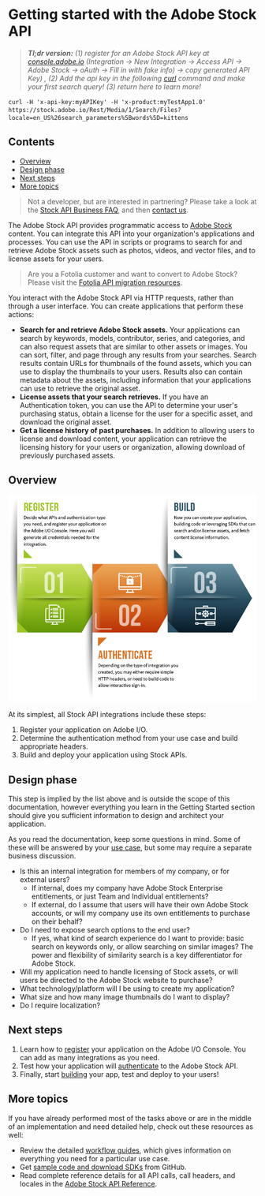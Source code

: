 # Getting started with the Adobe Stock API

> _**Tl;dr version:** (1) register for an Adobe Stock API key at [console.adobe.io](https://console.adobe.io/) (Integration -> New Integration -> Access API -> Adobe Stock -> oAuth -> Fill in with fake info) -> copy generated API Key) , (2) Add the api key in the following [curl](https://curl.haxx.se/) command and make your first search query! (3) return here to learn more!_

```
curl -H 'x-api-key:myAPIKey' -H 'x-product:myTestApp1.0' https://stock.adobe.io/Rest/Media/1/Search/Files?locale=en_US%26search_parameters%5Bwords%5D=kittens 
```

## Contents
<!-- MarkdownTOC -->

- [Overview](#overview)
- [Design phase](#design-phase)
- [Next steps](#next-steps)
- [More topics](#more-topics)

<!-- /MarkdownTOC -->

> Not a developer, but are interested in partnering? Please take a look at the [Stock API Business FAQ](../supplemental/stock-api-business-faq.md), and then [contact us](mailto:Grp-AdobeStockPartnerships@adobe.com?subject=%5BAdobe%20I%2FO%5D%20Stock%20partnership%20inquiry).

The Adobe Stock API provides programmatic access to [Adobe Stock](https://stock.adobe.com/) content. You can integrate this API into your organization's applications and processes. You can use the API in scripts or programs to search for and retrieve Adobe Stock assets such as photos, videos, and vector files, and to license assets for your users.

> Are you a Fotolia customer and want to convert to Adobe Stock? Please visit the [Fotolia API migration resources](18-fotolia-migration-resources.md).

You interact with the Adobe Stock API via HTTP requests, rather than through a user interface. You can create applications that perform these actions:



*   **Search for and retrieve Adobe Stock assets.** Your applications can search by keywords, models, contributor, series, and categories, and can also request assets that are similar to other assets or images. You can sort, filter, and page through any results from your searches. Search results contain URLs for thumbnails of the found assets, which you can use to display the thumbnails to your users. Results also can contain metadata about the assets, including information that your applications can use to retrieve the original asset.
*   **License assets that your search retrieves.** If you have an Authentication token, you can use the API to determine your user's purchasing status, obtain a license for the user for a specific asset, and download the original asset. 
*   **Get a license history of past purchases.** In addition to allowing users to license and download content, your application can retrieve the licensing history for your users or organization, allowing download of previously purchased assets.

 
<a id="overview"></a>
## Overview

![API workflow](images/app-process-3-steps.png)

At its simplest, all Stock API integrations include these steps:



1.  Register your application on Adobe I/O.
2.  Determine the authentication method from your use case and build appropriate headers.
3.  Build and deploy your application using Stock APIs.

<a id="design-phase"></a>
## Design phase

This step is implied by the list above and is outside the scope of this documentation, however everything you learn in the Getting Started section should give you sufficient information to design and architect your application.

As you read the documentation, keep some questions in mind. Some of these will be answered by your [use case](getting-started/02-register-app.md), but some may require a separate business discussion.

*   Is this an internal integration for members of my company, or for external users?
    *   If internal, does my company have Adobe Stock Enterprise entitlements, or just Team and Individual entitlements?
    *   If external, do I assume that users will have their own Adobe Stock accounts, or will my company use its own entitlements to purchase on their behalf?
*   Do I need to expose search options to the end user? 
    *   If yes, what kind of search experience do I want to provide: basic search on keywords only, or allow searching on similar images? The power and flexibility of similarity search is a key differentiator for Adobe Stock.
*   Will my application need to handle licensing of Stock assets, or will users be directed to the Adobe Stock website to purchase?
*   What technology/platform will I be using to create my application?
*   What size and how many image thumbnails do I want to display? 
*   Do I require localization?

<a id="next-steps"></a>
## Next steps


1.  Learn how to [register](getting-started/02-register-app.md) your application on the Adobe I/O Console. You can add as many integrations as you need.
2.  Test how your application will [authenticate](getting-started/03-api-authentication.md) to the Adobe Stock API.
3.  Finally, start [building](getting-started/04-creating-apps.md) your app, test and deploy to your users!

<a id="more-topics"></a>
## More topics

If you have already performed most of the tasks above or are in the middle of an implementation and need detailed help, check out these resources as well:


*   Review the detailed [workflow guides](getting-started/07-workflow-guides.md), which gives information on everything you need for a particular use case.
*   Get [sample code and download SDKs](getting-started/08-sample-code-sdks.md) from GitHub.
*   Read complete reference details for all API calls, call headers, and locales in the [Adobe Stock API Reference](09-api-summary.md).

